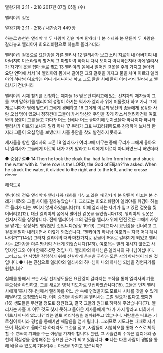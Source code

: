 열왕기하 2:11 - 2:18 
2017년 07월 05일 (수)

엘리야의 겉옷



열왕기하 2:11 - 2:18 / 새찬송가 449 장


하늘로 승천한 엘리야
11 두 사람이 길을 가며 말하더니 불 수레와 불 말들이 두 사람을 갈라놓고 엘리야가 회오리바람으로 하늘로 올라가더라


엘리야의 겉옷으로 요단강을 가른 엘리사
12 엘리사가 보고 소리 지르되 내 아버지여 내 아버지여 이스라엘의 병거와 그 마병이여 하더니 다시 보이지 아니하는지라 이에 엘리사가 자기의 옷을 잡아 둘로 찢고 13 엘리야의 몸에서 떨어진 겉옷을 주워 가지고 돌아와 요단 언덕에 서서 14 엘리야의 몸에서 떨어진 그의 겉옷을 가지고 물을 치며 이르되 엘리야의 하나님 여호와는 어디 계시니이까 하고 그도 물을 치매 물이 이리 저리 갈라지고 엘리사가 건너니라

엘리야의 시체 찾기를 간청하는 제자들
15 맞은편 여리고에 있는 선지자의 제자들이 그를 보며 말하기를 엘리야의 성령이 하시는 역사가 엘리사 위에 머물렀다 하고 가서 그에게로 나아가 땅에 엎드려 그에게 경배하고 16 그에게 이르되 당신의 종들에게 용감한 사람 오십 명이 있으니 청하건대 그들이 가서 당신의 주인을 찾게 하소서 염려하건대 여호와의 성령이 그를 들고 가다가 어느 산에나 어느 골짜기에 던지셨을까 하나이다 하니라 엘리사가 이르되 보내지 말라 하나 17 무리가 그로 부끄러워하도록 강청하매 보내라 한지라 그들이 오십 명을 보냈더니 사흘 동안을 찾되 발견하지 못하고


제자들을 향한 엘리사의 교훈
18 엘리사가 여리고에 머무는 중에 무리가 그에게 돌아오니 엘리사가 그들에게 이르되 내가 가지 말라고 너희에게 이르지 아니하였느냐 하였더라

● 중심구절● 14 Then he took the cloak that had fallen from him and struck the water with it. “here now is the LORD, the God of Elijah?”he asked. When he struck the water, it divided to the right and to the
left, and he crosse dover.

해석도움





엘리야의 겉옷
엘리야가 엘리사와 대화를 나누고 있을 때 갑자기 불 말들이 이끄는 불 수레가 내려와 그들 사이를 갈라놓았습니다. 그리고는 회오리바람이 엘리야를 휘감아 하늘로 올라가 더는 보이지 않게 하였습니다(11). 이에 엘리사는 자기가 입고 있던 겉옷을 찢어버리고(12), 대신 엘리야의 몸에서 떨어진 겉옷을 들었습니다(13). 엘리야의 겉옷은 선지자 직을 상징합니다. 전에 엘리야가 그의 겉옷을 엘리사 위에 던진 것은 그에게 사명을 맡기는 상징적인 행위였던 것입니다(왕상 19:19). 그리고 다시 요단강을 건너려고 그 겉옷을 말아 내리치면서 이렇게 외쳤습니다. “엘리야의 하나님 여호와는 지금 어디 계시나이까?”(14상) 그러자 엘리야의 때와 마찬가지로 강물이 좌우로 갈라지게 되었고 엘리사는 요단강을 마른 땅처럼 건너게 되었습니다(14하). 여호와는 멀리 계시지 않았고 사명자인 그와 이미 함께하셨던 것입니다. 엘리야의 하나님은 엘리사의 하나님이십니다. 그리고 또 한 사명을 감당하기 위해 신실하게 은총을 구하는 모든 자의 하나님이 되실 것입니다.
● 나는 진심으로 엘리야와 엘리사의 하나님이 나의 하나님 되심을 경험하기를 원합니까?

실패를 통해서 크는 사람
선지생도들은 요단강이 갈라지는 표적을 통해 엘리사의 기름
부으심을 확인하고, 그를 새로운 영적 지도자로 영접하였습니다(15). 그들은 먼저 엘리사에게 ‘혹시 하나님께서 엘리야를 어느 산 속에 던졌을지도 모르니 시체를 찾을 수 있게 해달라’고 요청했습니다. 이미 승천을 확실히 본 엘리사는 그럴 필요가 없다고 했지만(16) 생도들은 무안할 정도로 청원했고, 결국 그들의 원대로 허락해 주었습니다(17). 엘리사는 사흘 후 아무 것도 찾지 못하고 돌아온 제자들에게 “내가 가지 말라고 너희에게 이르지 아니하였느냐?”라는 말로 어리석음을 일깨워주고 있습니다. 사람들은 때로는 가르침이 아니라 경험을 통해서만 깨달음을 얻게 됩니다. 그러므로 지도자는 때때로 자기 뜻이 확실하고 올바르다 하더라도 그것을 접고, 사람들이 시행착오를 통해 스스로 체득할 수 있도록 기회를 주는 아량을 가져야 합니다. 한편, 그 사흘간의 수색은 엘리야의 승천의 확실성을 증명해주는 중요한 근거가 되고 있습니다.
● 나는 다른 사람이 경험을 통해 배울 수 있도록 기다려주는 아량을 가지고 있습니까?